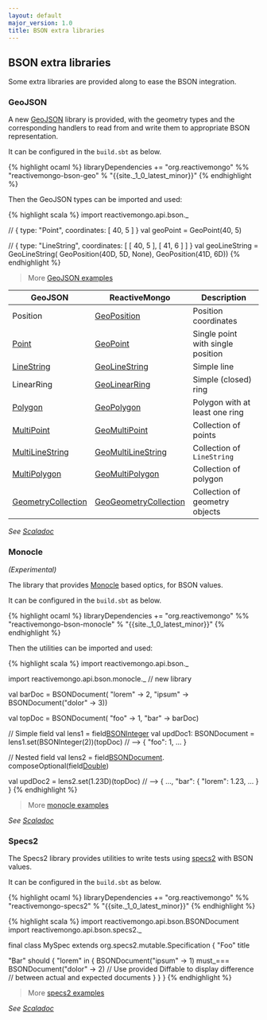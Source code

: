 ```yaml
---
layout: default
major_version: 1.0
title: BSON extra libraries
---
```


## BSON extra libraries

Some extra libraries are provided along to ease the BSON integration.

### GeoJSON

A new [GeoJSON](https://docs.mongodb.com/manual/reference/geojson/) library is provided, with the geometry types and the corresponding handlers to read from and write them to appropriate BSON representation.

It can be configured in the `build.sbt` as below.

{% highlight ocaml %}
libraryDependencies += "org.reactivemongo" %% "reactivemongo-bson-geo" % "{{site._1_0_latest_minor}}"
{% endhighlight %}

Then the GeoJSON types can be imported and used:

{% highlight scala %}
import reactivemongo.api.bson._

// { type: "Point", coordinates: [ 40, 5 ] }
val geoPoint = GeoPoint(40, 5)

// { type: "LineString", coordinates: [ [ 40, 5 ], [ 41, 6 ] ] }
val geoLineString = GeoLineString(
  GeoPosition(40D, 5D, None),
  GeoPosition(41D, 6D))
{% endhighlight %}

> More [GeoJSON examples](https://github.com/ReactiveMongo/ReactiveMongo-BSON/blob/master/geo/src/test/scala/GeometrySpec.scala)

| GeoJSON | ReactiveMongo | Description |
| ------- | ------------- | ----------- |
| Position | [GeoPosition](https://javadoc.io/doc/org.reactivemongo/reactivemongo-bson-geo_{{site._1_0_scala_major}}/{{site._1_0_latest_minor}}/reactivemongo/api/bson/GeoPosition.html) | Position coordinates
| [Point](https://docs.mongodb.com/manual/reference/geojson/#point) | [GeoPoint](https://javadoc.io/doc/org.reactivemongo/reactivemongo-bson-geo_{{site._1_0_scala_major}}/{{site._1_0_latest_minor}}/reactivemongo/api/bson/GeoPoint.html) | Single point with single position
| [LineString](https://docs.mongodb.com/manual/reference/geojson/#linestring) | [GeoLineString](https://javadoc.io/doc/org.reactivemongo/reactivemongo-bson-geo_{{site._1_0_scala_major}}/{{site._1_0_latest_minor}}/reactivemongo/api/bson/GeoLineString.html) | Simple line
| LinearRing | [GeoLinearRing](https://javadoc.io/doc/org.reactivemongo/reactivemongo-bson-geo_{{site._1_0_scala_major}}/{{site._1_0_latest_minor}}/reactivemongo/api/bson/GeoLinearRing.html) | Simple (closed) ring
| [Polygon](https://docs.mongodb.com/manual/reference/geojson/#polygon) | [GeoPolygon](https://javadoc.io/doc/org.reactivemongo/reactivemongo-bson-geo_{{site._1_0_scala_major}}/{{site._1_0_latest_minor}}/reactivemongo/api/bson/GeoPolygon.html) | Polygon with at least one ring
| [MultiPoint](https://docs.mongodb.com/manual/reference/geojson/#multipoint) | [GeoMultiPoint](https://javadoc.io/doc/org.reactivemongo/reactivemongo-bson-geo_{{site._1_0_scala_major}}/{{site._1_0_latest_minor}}/reactivemongo/api/bson/GeoMultiPoint.html) | Collection of points
| [MultiLineString](https://docs.mongodb.com/manual/reference/geojson/#multilinestring) | [GeoMultiLineString](https://javadoc.io/doc/org.reactivemongo/reactivemongo-bson-geo_{{site._1_0_scala_major}}/{{site._1_0_latest_minor}}/reactivemongo/api/bson/GeoMultiLineString.html) | Collection of `LineString`
| [MultiPolygon](https://docs.mongodb.com/manual/reference/geojson/#multipolygon) | [GeoMultiPolygon](https://javadoc.io/doc/org.reactivemongo/reactivemongo-bson-geo_{{site._1_0_scala_major}}/{{site._1_0_latest_minor}}/reactivemongo/api/bson/GeoMultiPolygon.html) | Collection of polygon
| [GeometryCollection](https://docs.mongodb.com/manual/reference/geojson/#geometrycollection) | [GeoGeometryCollection](https://javadoc.io/doc/org.reactivemongo/reactivemongo-bson-geo_{{site._1_0_scala_major}}/{{site._1_0_latest_minor}}/reactivemongo/api/bson/GeoGeometryCollection.html) | Collection of geometry objects

*See [Scaladoc](https://javadoc.io/doc/org.reactivemongo/reactivemongo-bson-geo_{{site._1_0_scala_major}}/{{site._1_0_latest_minor}}/reactivemongo/api/bson/index.html)*

### Monocle

*(Experimental)*

The library that provides [Monocle](http://julien-truffaut.github.io/Monocle/) based optics, for BSON values.

It can be configured in the `build.sbt` as below.

{% highlight ocaml %}
libraryDependencies += "org.reactivemongo" %% "reactivemongo-bson-monocle" % "{{site._1_0_latest_minor}}"
{% endhighlight %}

Then the utilities can be imported and used:

{% highlight scala %}
import reactivemongo.api.bson._

import reactivemongo.api.bson.monocle._ // new library

val barDoc = BSONDocument(
  "lorem" -> 2,
  "ipsum" -> BSONDocument("dolor" -> 3))

val topDoc = BSONDocument(
  "foo" -> 1,
  "bar" -> barDoc)

// Simple field
val lens1 = field[BSONInteger]("foo")
val updDoc1: BSONDocument = lens1.set(BSONInteger(2))(topDoc)
// --> { "foo": 1, ... }

// Nested field
val lens2 = field[BSONDocument]("bar").
  composeOptional(field[Double]("lorem"))

val updDoc2 = lens2.set(1.23D)(topDoc)
// --> { ..., "bar": { "lorem": 1.23, ... } }
{% endhighlight %}

> More [monocle examples](https://github.com/ReactiveMongo/ReactiveMongo-BSON/blob/master/monocle/src/test/scala/MonocleSpec.scala)

*See [Scaladoc](https://javadoc.io/doc/org.reactivemongo/reactivemongo-bson-monocle_{{site._1_0_scala_major}}/{{site._1_0_latest_minor}}/reactivemongo/api/bson/monocle/index.html)*

### Specs2

The Specs2 library provides utilities to write tests using [specs2](https://etorreborre.github.io/specs2/) with BSON values.

It can be configured in the `build.sbt` as below.

{% highlight ocaml %}
libraryDependencies += "org.reactivemongo" %% "reactivemongo-specs2" % "{{site._1_0_latest_minor}}"
{% endhighlight %}

{% highlight scala %}
import reactivemongo.api.bson.BSONDocument
import reactivemongo.api.bson.specs2._

final class MySpec extends org.specs2.mutable.Specification {
  "Foo" title

  "Bar" should {
    "lorem" in {
      BSONDocument("ipsum" -> 1) must_=== BSONDocument("dolor" -> 2)
      // Use provided Diffable to display difference
      // between actual and expected documents
    }
  }
}
{% endhighlight %}

> More [specs2 examples](specs2/src/test/scala/DiffableSpec.scala)

*See [Scaladoc](https://oss.sonatype.org/service/local/repositories/releases/archive/org/reactivemongo/reactivemongo-bson-geo_{{site._1_0_scala_major}}/{{site._1_0_latest_minor}}/reactivemongo-bson-geo_{{site._1_0_scala_major}}-{{site._1_0_latest_minor}}-javadoc.jar/!/reactivemongo/api/bson/geo/index.html)*